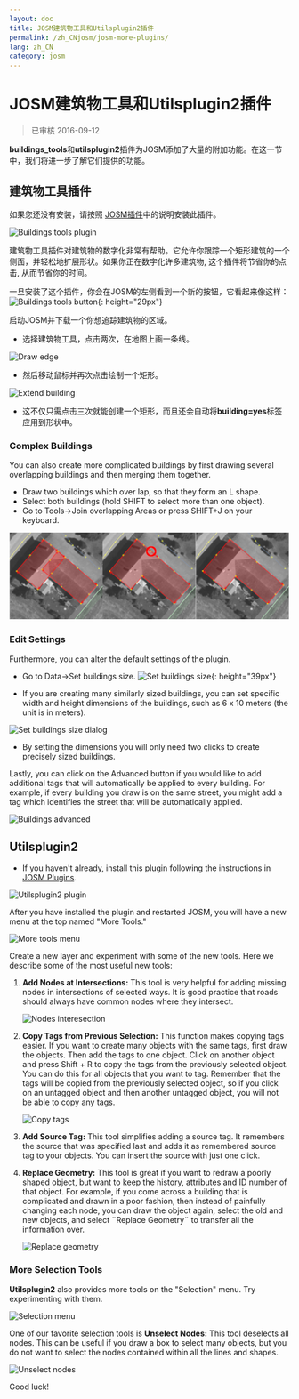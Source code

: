 ```yaml
---
layout: doc
title: JOSM建筑物工具和Utilsplugin2插件
permalink: /zh_CNjosm/josm-more-plugins/
lang: zh_CN
category: josm
---
```


JOSM建筑物工具和Utilsplugin2插件
============

> 已审核 2016-09-12  

**buildings_tools**和**utilsplugin2**插件为JOSM添加了大量的附加功能。在这一节中，我们将进一步了解它们提供的功能。   

建筑物工具插件
--------------------------

如果您还没有安装，请按照 [JOSM插件](/zh_CN/josm/josm-plugins)中的说明安装此插件。   

![Buildings tools plugin][]

建筑物工具插件对建筑物的数字化非常有帮助。它允许你跟踪一个矩形建筑的一个侧面，并轻松地扩展形状。如果你正在数字化许多建筑物, 这个插件将节省你的点击, 从而节省你的时间。  

一旦安装了这个插件，你会在JOSM的左侧看到一个新的按钮，它看起来像这样： ![Buildings tools button][]{: height="29px"}

启动JOSM并下载一个你想追踪建筑物的区域。  

* 选择建筑物工具，点击两次，在地图上画一条线。  

![Draw edge][]

* 然后移动鼠标并再次点击绘制一个矩形。  

![Extend building][]

* 这不仅只需点击三次就能创建一个矩形，而且还会自动将**building=yes**标签应用到形状中。  

### Complex Buildings

You can also create more complicated buildings by first drawing several overlapping buildings and then merging them together.  

* Draw two buildings which over lap, so that they form an L shape.  
* Select both buildings (hold SHIFT to select more than one object).  
* Go to Tools->Join overlapping Areas or press SHIFT+J on your keyboard.  

![Merge buildings][]

### Edit Settings

Furthermore, you can alter the default settings of the plugin.  

* Go to Data->Set buildings size. ![Set buildings size][]{: height="39px"}  

* If you are creating many similarly sized buildings, you can set specific width and height dimensions of the buildings, such as 6 x 10 meters (the unit is in meters).  

![Set buildings size dialog][]

* By setting the dimensions you will only need two clicks to create precisely sized buildings.  

Lastly, you can click on the Advanced button if you would like to add additional tags that will automatically be applied to every building. For example, if every building you draw is on the same street, you might add a tag which identifies the street that will be automatically applied.  

![Buildings advanced][]


Utilsplugin2
-------------

* If you haven't already, install this plugin following the instructions in [JOSM Plugins](/en/josm/josm-plugins).  

![Utilsplugin2 plugin][]

After you have installed the plugin and restarted JOSM, you will have a new menu at the top named "More Tools."  

![More tools menu][]

Create a new layer and experiment with some of the new tools. Here we describe some of the most useful new tools:  

1. **Add Nodes at Intersections:**  This tool is very helpful for adding missing nodes in intersections of selected ways.  It is good practice that roads should always have common nodes where they intersect.  

    ![Nodes interesection][]

2. **Copy Tags from Previous Selection:**  This function makes copying tags easier.  If you want to create many objects with the same tags, first draw the objects.  Then add the tags to one object.  Click on another object and press Shift + R to copy the tags from the previously selected object.  You can do this for all objects that you want to tag.  Remember that the tags will be copied from the previously selected object, so if you click on an untagged object and then another untagged object, you will not be able to copy any tags.  

    ![Copy tags][]

3. **Add Source Tag:** This tool simplifies adding a source tag. It remembers the source that was specified last and adds it as remembered source tag to your objects.   You can insert the source with just one click.  

4. **Replace Geometry:** This tool is great if you want to redraw a poorly shaped object, but want to keep the history, attributes and ID number of that object.  For example, if you come across a building that is complicated and drawn in a poor fashion, then instead of painfully changing each node, you can draw the object again, select the old and new objects, and select ¨Replace Geometry¨ to transfer all the information over.  

    ![Replace geometry][]


### More Selection Tools

**Utilsplugin2** also provides more tools on the "Selection" menu. Try experimenting with them.  

![Selection menu][]

One of our favorite selection tools is **Unselect Nodes:** This tool deselects all nodes. This can be useful if you draw a box to select many objects, but you do not want to select the nodes contained within all the lines and shapes.  

![Unselect nodes][]

Good luck!  


[Buildings tools plugin]: /images/josm/buildings_tools-plugin.png
[Buildings tools button]: /images/josm/buildings_tools-button.png
[Draw edge]: /images/josm/draw-edge.png
[Extend building]: /images/josm/extend-building.png
[Merge buildings]: /images/josm/merge-buildings.png
[Set buildings size]: /images/josm/set-buildings-size.png
[Set buildings size dialog]: /images/josm/set-buildings-size-dialog.png
[Buildings advanced]: /images/josm/buildings-advanced.png
[Utilsplugin2 plugin]: /images/josm/utilsplugin2-plugin.png
[More tools menu]: /images/josm/more-tools-menu.png
[Nodes interesection]: /images/josm/utilsplugin2-nodes-intersection.png
[Copy tags]: /images/josm/utilsplugin2-copy-tags.png
[Replace geometry]: /images/josm/utilsplugin2-replace-geometry.png
[Selection menu]: /images/josm/selection-menu.png
[Unselect nodes]: /images/josm/utilsplugin2-unselect-nodes.png

